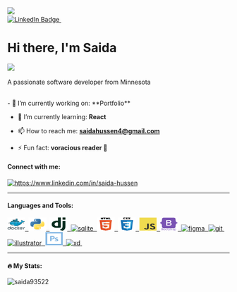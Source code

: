 <div id="header" align="left">
  <img src="https://media.giphy.com/media/YnS7j9pwnECXLMrI4t/giphy.gif" width="90">
</div>

<div id="badges" align="left">
  <a href="https://www.linkedin.com/in/saida-hussen">
    <img src="https://img.shields.io/badge/LinkedIn-blue?style=for-the-badge&logo=linkedin&logoColor=white" alt="LinkedIn Badge"/ width="70">
  </a>
  <img src="https://komarev.com/ghpvc/?username=saida93522&style=flat-square&color=blue" alt=""/>
</div>
<h1 align="left">Hi there, I'm Saida </h1> <img src="https://media.giphy.com/media/ZE6fovuAUGOGod9QSf/giphy.gif" width="50">

<p align="left">A passionate software developer from Minnesota</p>
<br>
- 🔭 I’m currently working on: **Portfolio**

- 🌱 I’m currently learning: **React**

- 📫 How to reach me: **saidahussen4@gmail.com**

- ⚡ Fun fact: **voracious reader 📖** 

<h4 align="left">Connect with me:</h4>
<div align="left">
<a href="https://linkedin.com/in/https://www.linkedin.com/in/saida-hussen" target="blank"><img align="center" src="https://raw.githubusercontent.com/rahuldkjain/github-profile-readme-generator/master/src/images/icons/Social/linked-in-alt.svg" alt="https://www.linkedin.com/in/saida-hussen" height="20" width="40" /></a>
</div>

-----
<h4 align="left">Languages and Tools:</h4>
<div align="left">
    <a href="https://www.docker.com/" target="_blank" rel="noreferrer"> 
    <img src="https://raw.githubusercontent.com/devicons/devicon/master/icons/docker/docker-original-wordmark.svg" alt="docker" width="40" height="30"/>&nbsp; </a> 
    <a href="https://www.python.org" target="_blank" rel="noreferrer"> 
    <img src="https://raw.githubusercontent.com/devicons/devicon/master/icons/python/python-original.svg" alt="python" width="40" height="30"/>&nbsp; 
  </a>
    <a href="https://www.djangoproject.com/" target="_blank" rel="noreferrer"> 
    <img src="https://github.com/devicons/devicon/blob/master/icons/django/django-plain.svg" alt="django" width="40" height="30"/>&nbsp;
  </a>
    <a href="https://www.sqlite.org/" target="_blank" rel="noreferrer"> 
    <img src="https://www.vectorlogo.zone/logos/sqlite/sqlite-icon.svg" alt="sqlite" width="40" height="30"/>&nbsp;
  </a>
    <a href="https://www.w3.org/html/" target="_blank" rel="noreferrer"> 
    <img src="https://raw.githubusercontent.com/devicons/devicon/master/icons/html5/html5-original-wordmark.svg" alt="html5" width="40" height="30"/>&nbsp; 
  </a> 
    <a href="https://www.w3schools.com/css/" target="_blank" rel="noreferrer"> 
  <img src="https://raw.githubusercontent.com/devicons/devicon/master/icons/css3/css3-original-wordmark.svg" alt="css3" width="40" height="30"/>&nbsp; 
  </a> 
    <a href="https://developer.mozilla.org/en-US/docs/Web/JavaScript" target="_blank" rel="noreferrer"> 
    <img src="https://raw.githubusercontent.com/devicons/devicon/master/icons/javascript/javascript-original.svg" alt="javascript" width="40" height="30"/>&nbsp;
  </a> 
  <a href="https://getbootstrap.com" target="_blank" rel="noreferrer"> 
  <img src="https://raw.githubusercontent.com/devicons/devicon/master/icons/bootstrap/bootstrap-plain-wordmark.svg" alt="bootstrap" width="40" height="30"/>&nbsp; 
  </a> 
 
  <a href="https://www.figma.com/" target="_blank" rel="noreferrer"> 
    <img src="https://www.vectorlogo.zone/logos/figma/figma-icon.svg" alt="figma" width="40" height="30"/>&nbsp; 
  </a>
  <a href="https://git-scm.com/" target="_blank" rel="noreferrer"> 
    <img src="https://www.vectorlogo.zone/logos/git-scm/git-scm-icon.svg" alt="git" width="40" height="30"/>&nbsp;
  </a> 

  <a href="https://www.adobe.com/in/products/illustrator.html" target="_blank" rel="noreferrer"> 
    <img src="https://www.vectorlogo.zone/logos/adobe_illustrator/adobe_illustrator-icon.svg" alt="illustrator" width="40" height="30"/>&nbsp;
  </a> 

  <a href="https://www.photoshop.com/en" target="_blank" rel="noreferrer"> 
    <img src="https://raw.githubusercontent.com/devicons/devicon/master/icons/photoshop/photoshop-line.svg" alt="photoshop" width="40" height="30"/>&nbsp;
  </a> 
  <a href="https://www.adobe.com/products/xd.html" target="_blank" rel="noreferrer"> <img src="https://cdn.worldvectorlogo.com/logos/adobe-xd.svg" alt="xd" width="40" height="30"/>&nbsp; </a> 
</div>
  
  -----
  
  #### 🔥 My Stats:
<!--   <img align="" src="https://github-readme-stats.vercel.app/api?username=saida93522&show_icons=true&theme=radical&text_color=9bc091&locale=en" alt="saida93522" /> -->


<img align="left" src="https://github-readme-stats.vercel.app/api/top-langs?username=saida93522&show_icons=true&locale=en&layout=compact&theme=vision-friendly-dark" alt="saida93522" />

